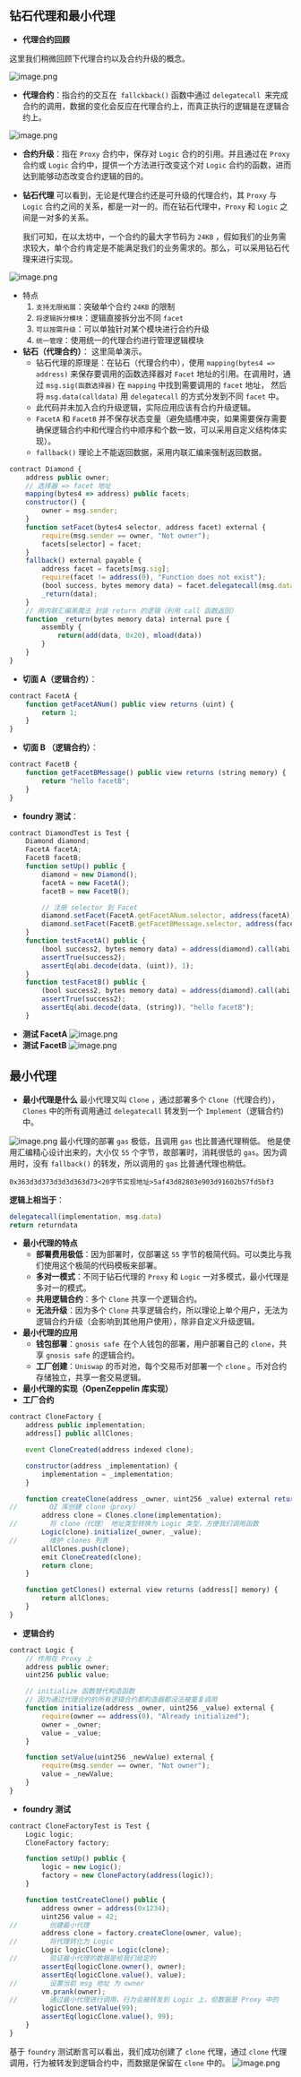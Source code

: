 ## 钻石代理和最小代理

- **代理合约回顾**

这里我们稍微回顾下代理合约以及合约升级的概念。

![image.png](images/yAL843XW680165850104e.png)

- **代理合约**：指合约的交互在` fallckback()` 函数中通过 `delegatecall `来完成合约的调用，数据的变化会反应在代理合约上，而真正执行的逻辑是在逻辑合约上。

![image.png](images/FaYgF3Mv6802d65aae20b.png)

- **合约升级**：指在 `Proxy` 合约中，保存对 `Logic` 合约的引用。并且通过在 `Proxy` 合约或 `Logic` 合约中，提供一个方法进行改变这个对 `Logic` 合约的函数，进而达到能够动态改变合约逻辑的目的。

- **钻石代理**
  可以看到，无论是代理合约还是可升级的代理合约，其 `Proxy` 与 `Logic` 合约之间的关系，都是一对一的。而在钻石代理中，`Proxy` 和 `Logic` 之间是一对多的关系。

  我们可知，在以太坊中，一个合约的最大字节码为 `24KB` ，假如我们的业务需求较大，单个合约肯定是不能满足我们的业务需求的。那么，可以采用钻石代理来进行实现。

![image.png](images/1fGjEZ2C6802e4cc8215b.png)

- 特点
  1. `支持无限拓展`：突破单个合约 `24KB` 的限制
  2. `将逻辑拆分模块`：逻辑直接拆分出不同 `facet`
  3. `可以按需升级`：可以单独针对某个模块进行合约升级
  4. `统一管理`：使用统一的代理合约进行管理逻辑模块
- **钻石（代理合约）**：
  这里简单演示。
  - 钻石代理的原理是：在钻石（代理合约中），使用 `mapping(bytes4 => address)` 来保存要调用的函数选择器对 `Facet` 地址的引用。在调用时，通过 `msg.sig(函数选择器)` 在 `mapping` 中找到需要调用的 `facet` 地址， 然后将 `msg.data(calldata)` 用 `delegatecall` 的方式分发到不同 `facet` 中。
  - 此代码并未加入合约升级逻辑，实际应用应该有合约升级逻辑。
  - `FacetA` 和 `FacetB` 并不保存状态变量（避免插槽冲突，如果需要保存需要确保逻辑合约中和代理合约中顺序和个数一致，可以采用自定义结构体实现）。
  - `fallback()` 理论上不能返回数据，采用内联汇编来强制返回数据。

```js
contract Diamond {
    address public owner;
    // 选择器 => facet 地址
    mapping(bytes4 => address) public facets;
    constructor() {
        owner = msg.sender;
    }
    function setFacet(bytes4 selector, address facet) external {
        require(msg.sender == owner, "Not owner");
        facets[selector] = facet;
    }
    fallback() external payable {
        address facet = facets[msg.sig];
        require(facet != address(0), "Function does not exist");
        (bool success, bytes memory data) = facet.delegatecall(msg.data);
        _return(data);
    }
    // 用内联汇编黑魔法 封装 return 的逻辑（利用 call 函数返回）
    function _return(bytes memory data) internal pure {
        assembly {
            return(add(data, 0x20), mload(data))
        }
    }
}
```

- **切面 A（逻辑合约）**：

```js
contract FacetA {
    function getFacetANum() public view returns (uint) {
        return 1;
    }
}
```

- **切面 B （逻辑合约）**：

```js
contract FacetB {
    function getFacetBMessage() public view returns (string memory) {
        return "hello facetB";
    }
}
```

- **foundry 测试**：

```js
contract DiamondTest is Test {
    Diamond diamond;
    FacetA facetA;
    FacetB facetB;
    function setUp() public {
        diamond = new Diamond();
        facetA = new FacetA();
        facetB = new FacetB();

        // 注册 selector 到 Facet
        diamond.setFacet(FacetA.getFacetANum.selector, address(facetA));
        diamond.setFacet(FacetB.getFacetBMessage.selector, address(facetB));
    }
    function testFacetA() public {
        (bool success2, bytes memory data) = address(diamond).call(abi.encodeWithSelector(FacetA.getFacetANum.selector));
        assertTrue(success2);
        assertEq(abi.decode(data, (uint)), 1);
    }
    function testFacetB() public {
        (bool success2, bytes memory data) = address(diamond).call(abi.encodeWithSelector(FacetB.getFacetBMessage.selector));
        assertTrue(success2);
        assertEq(abi.decode(data, (string)), "hello facetB");
    }
```

- **测试 FacetA**
  ![image.png](images/W96hrTMU6802e11ce0ef6.png)
- **测试 FacetB**
  ![image.png](images/XAZcF7YK6802e142a898e.png)

## 最小代理

- **最小代理是什么**
  最小代理又叫 `Clone` ，通过部署多个 `Clone`（代理合约），`Clones` 中的所有调用通过 `delegatecall` 转发到一个 `Implement`（逻辑合约) 中。

![image.png](images/A59joTCI6802e5f0f0a43.png)
最小代理的部署 `gas` 极低，且调用 `gas` 也比普通代理稍低。
他是使用汇编精心设计出来的，大小仅 `55` 个字节，故部署时，消耗很低的 `gas`。因为调用时，没有 `fallback()` 的转发，所以调用的 `gas` 比普通代理也稍低。

```undefined
0x363d3d373d3d3d363d73<20字节实现地址>5af43d82803e903d91602b57fd5bf3
```

**逻辑上相当于**：

```js
delegatecall(implementation, msg.data)
return returndata
```

- **最小代理的特点**
  - **部署费用极低**：因为部署时，仅部署这 `55` 字节的极简代码。可以类比与我们使用这个极简的代码模板来部署。
  - **多对一模式**：不同于钻石代理的 `Proxy` 和 `Logic` 一对多模式，最小代理是多对一的模式。
  - **共用逻辑合约**：多个 `Clone` 共享一个逻辑合约。
  - **无法升级**：因为多个 `Clone` 共享逻辑合约，所以理论上单个用户，无法为逻辑合约升级（会影响到其他用户使用），除非自定义升级逻辑。
- **最小代理的应用**
  - **钱包部署**：`gnosis safe `在个人钱包的部署，用户部署自己的 `clone`，共享 `gnosis safe` 的逻辑合约。
  - **工厂创建**：`Uniswap` 的币对池，每个交易币对部署一个 `clone` 。币对合约存储独立，共享一套交易逻辑。
- **最小代理的实现（OpenZeppelin 库实现）**
- **工厂合约**

```js
contract CloneFactory {
    address public implementation;
    address[] public allClones;

    event CloneCreated(address indexed clone);

    constructor(address _implementation) {
        implementation = _implementation;
    }

    function createClone(address _owner, uint256 _value) external returns (address) {
//        OZ 库创建 clone（proxy）
        address clone = Clones.clone(implementation);
//        将 clone（代理） 地址类型转换为 Logic 类型，方便我们调用函数
        Logic(clone).initialize(_owner, _value);
//        维护 clones 列表
        allClones.push(clone);
        emit CloneCreated(clone);
        return clone;
    }

    function getClones() external view returns (address[] memory) {
        return allClones;
    }
}
```

- **逻辑合约**

```js
contract Logic {
    // 作用在 Proxy 上
    address public owner;
    uint256 public value;

    // initialize 函数替代构造函数
    // 因为通过代理合约的所有逻辑合约都构造器都没法被重复调用
    function initialize(address _owner, uint256 _value) external {
        require(owner == address(0), "Already initialized");
        owner = _owner;
        value = _value;
    }

    function setValue(uint256 _newValue) external {
        require(msg.sender == owner, "Not owner");
        value = _newValue;
    }
}
```

- **foundry 测试**

```js
contract CloneFactoryTest is Test {
    Logic logic;
    CloneFactory factory;

    function setUp() public {
        logic = new Logic();
        factory = new CloneFactory(address(logic));
    }

    function testCreateClone() public {
        address owner = address(0x1234);
        uint256 value = 42;
//        创建最小代理
        address clone = factory.createClone(owner, value);
//        将代理转化为 Logic
        Logic logicClone = Logic(clone);
//        验证最小代理的数据是给我们给定的
        assertEq(logicClone.owner(), owner);
        assertEq(logicClone.value(), value);
//        设置当前 msg 地址 为 owner
        vm.prank(owner);
//        通过最小代理进行调用，行为会被转发到 Logic 上，但数据是 Proxy 中的
        logicClone.setValue(99);
        assertEq(logicClone.value(), 99);
    }
}
```

基于 `foundry` 测试断言可以看出，我们成功创建了 `clone` 代理，通过 `clone` 代理调用，行为被转发到逻辑合约中，而数据是保留在 `clone` 中的。
![image.png](images/yzRPxUUV6802ef42d0d22.png)
